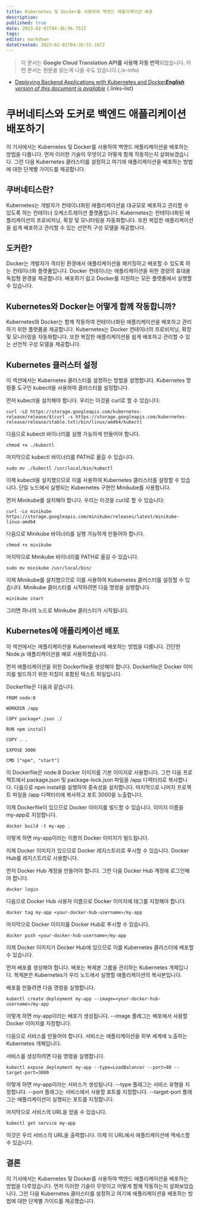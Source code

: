 ```yaml
---
title: Kubernetes 및 Docker를 사용하여 백엔드 애플리케이션 배포
description: 
published: true
date: 2023-02-01T04:36:56.751Z
tags: 
editor: markdown
dateCreated: 2023-02-01T04:36:55.107Z
---
```


> 이 문서는 **Google Cloud Translation API를 사용해 자동 번역**되었습니다.
어떤 문서는 원문을 읽는게 나을 수도 있습니다.{.is-info}

- [Deploying Backend Applications with Kubernetes and Docker***English** version of this document is available*](/en/Knowledge-base/Backend/deploying-backend-applications-with-kubernetes-and-docker)
{.links-list}



# 쿠버네티스와 도커로 백엔드 애플리케이션 배포하기

이 기사에서는 Kubernetes 및 Docker를 사용하여 백엔드 애플리케이션을 배포하는 방법을 다룹니다. 먼저 이러한 기술이 무엇이고 어떻게 함께 작동하는지 살펴보겠습니다. 그런 다음 Kubernetes 클러스터를 설정하고 여기에 애플리케이션을 배포하는 방법에 대한 단계별 가이드를 제공합니다.

## 쿠버네티스란?

Kubernetes는 개발자가 컨테이너화된 애플리케이션을 대규모로 배포하고 관리할 수 있도록 하는 컨테이너 오케스트레이션 플랫폼입니다. Kubernetes는 컨테이너화된 애플리케이션의 프로비저닝, 확장 및 모니터링을 자동화합니다. 또한 복잡한 애플리케이션을 쉽게 배포하고 관리할 수 있는 선언적 구성 모델을 제공합니다.

## 도커란?

Docker는 개발자가 격리된 환경에서 애플리케이션을 패키징하고 배포할 수 있도록 하는 컨테이너화 플랫폼입니다. Docker 컨테이너는 애플리케이션을 위한 경량의 휴대용 독립형 환경을 제공합니다. 배포하기 쉽고 Docker를 지원하는 모든 플랫폼에서 실행할 수 있습니다.

## Kubernetes와 Docker는 어떻게 함께 작동합니까?

Kubernetes와 Docker는 함께 작동하여 컨테이너화된 애플리케이션을 배포하고 관리하기 위한 플랫폼을 제공합니다. Kubernetes는 Docker 컨테이너의 프로비저닝, 확장 및 모니터링을 자동화합니다. 또한 복잡한 애플리케이션을 쉽게 배포하고 관리할 수 있는 선언적 구성 모델을 제공합니다.

## Kubernetes 클러스터 설정

이 섹션에서는 Kubernetes 클러스터를 설정하는 방법을 설명합니다. Kubernetes 명령줄 도구인 kubectl을 사용하여 클러스터를 설정합니다.

먼저 kubectl을 설치해야 합니다. 우리는 이것을 curl로 할 수 있습니다:

```
curl -LO https://storage.googleapis.com/kubernetes-release/release/$(curl -s https://storage.googleapis.com/kubernetes-release/release/stable.txt)/bin/linux/amd64/kubectl
```

다음으로 kubectl 바이너리를 실행 가능하게 만들어야 합니다.

```
chmod +x ./kubectl
```

마지막으로 kubectl 바이너리를 PATH로 옮길 수 있습니다.

```
sudo mv ./kubectl /usr/local/bin/kubectl
```

이제 kubectl을 설치했으므로 이를 사용하여 Kubernetes 클러스터를 설정할 수 있습니다. 단일 노드에서 실행되는 Kubernetes 구현인 Minikube를 사용합니다.

먼저 Minikube를 설치해야 합니다. 우리는 이것을 curl로 할 수 있습니다:

```
curl -Lo minikube https://storage.googleapis.com/minikube/releases/latest/minikube-linux-amd64
```

다음으로 Minikube 바이너리를 실행 가능하게 만들어야 합니다.

```
chmod +x minikube
```

마지막으로 Minikube 바이너리를 PATH로 옮길 수 있습니다.

```
sudo mv minikube /usr/local/bin/
```

이제 Minikube를 설치했으므로 이를 사용하여 Kubernetes 클러스터를 설정할 수 있습니다. Minikube 클러스터를 시작하려면 다음 명령을 실행합니다.

```
minikube start
```

그러면 하나의 노드로 Minikube 클러스터가 시작됩니다.

## Kubernetes에 애플리케이션 배포

이 섹션에서는 애플리케이션을 Kubernetes에 배포하는 방법을 다룹니다. 간단한 Node.js 애플리케이션을 예로 사용하겠습니다.

먼저 애플리케이션을 위한 Dockerfile을 생성해야 합니다. Dockerfile은 Docker 이미지를 빌드하기 위한 지침이 포함된 텍스트 파일입니다.

Dockerfile은 다음과 같습니다.

```
FROM node:8

WORKDIR /app

COPY package*.json ./

RUN npm install

COPY . .

EXPOSE 3000

CMD ["npm", "start"]
```

이 Dockerfile은 node:8 Docker 이미지를 기본 이미지로 사용합니다. 그런 다음 프로젝트에서 package.json 및 package-lock.json 파일을 /app 디렉터리로 복사합니다. 다음으로 npm install을 실행하여 종속성을 설치합니다. 마지막으로 나머지 프로젝트 파일을 /app 디렉터리에 복사하고 포트 3000을 노출합니다.

이제 Dockerfile이 있으므로 Docker 이미지를 빌드할 수 있습니다. 이미지 이름을 my-app로 지정합니다.

```
docker build -t my-app .
```

이렇게 하면 my-app이라는 이름의 Docker 이미지가 빌드됩니다.

이제 Docker 이미지가 있으므로 Docker 레지스트리로 푸시할 수 있습니다. Docker Hub를 레지스트리로 사용합니다.

먼저 Docker Hub 계정을 만들어야 합니다. 그런 다음 Docker Hub 계정에 로그인해야 합니다.

```
docker login
```

다음으로 Docker Hub 사용자 이름으로 Docker 이미지에 태그를 지정해야 합니다.

```
docker tag my-app <your-docker-hub-username>/my-app
```

마지막으로 Docker 이미지를 Docker Hub로 푸시할 수 있습니다.

```
docker push <your-docker-hub-username>/my-app
```

이제 Docker 이미지가 Docker Hub에 있으므로 이를 Kubernetes 클러스터에 배포할 수 있습니다.

먼저 배포를 생성해야 합니다. 배포는 복제본 그룹을 관리하는 Kubernetes 개체입니다. 복제본은 Kubernetes가 우리 노드에서 실행할 애플리케이션의 복사본입니다.

배포를 만들려면 다음 명령을 실행합니다.

```
kubectl create deployment my-app --image=<your-docker-hub-username>/my-app
```

이렇게 하면 my-app이라는 배포가 생성됩니다. --image 플래그는 배포에서 사용할 Docker 이미지를 지정합니다.

다음으로 서비스를 만들어야 합니다. 서비스는 애플리케이션을 외부 세계에 노출하는 Kubernetes 개체입니다.

서비스를 생성하려면 다음 명령을 실행합니다.

```
kubectl expose deployment my-app --type=LoadBalancer --port=80 --target-port=3000
```

이렇게 하면 my-app이라는 서비스가 생성됩니다. --type 플래그는 서비스 유형을 지정합니다. --port 플래그는 서비스에서 사용할 포트를 지정합니다. --target-port 플래그는 애플리케이션이 실행되는 포트를 지정합니다.

마지막으로 서비스의 URL을 얻을 수 있습니다.

```
kubectl get service my-app
```

이것은 우리 서비스의 URL을 출력합니다. 이제 이 URL에서 애플리케이션에 액세스할 수 있습니다.

## 결론

이 기사에서는 Kubernetes 및 Docker를 사용하여 백엔드 애플리케이션을 배포하는 방법을 다루었습니다. 먼저 이러한 기술이 무엇이고 어떻게 함께 작동하는지 살펴보았습니다. 그런 다음 Kubernetes 클러스터를 설정하고 여기에 애플리케이션을 배포하는 방법에 대한 단계별 가이드를 제공했습니다.